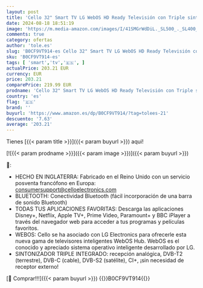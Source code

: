 ```yaml
---
layout: post
title: 'Cello 32" Smart TV LG WebOS HD Ready Televisión con Triple sintonizador S2 T2 FreeSat Bluetooth Disney+ Netflix Apple TV+ Prime Video Made in Europe'
date: 2024-08-18 18:51:19
image: 'https://m.media-amazon.com/images/I/41SMGrWdDiL._SL500_._SL400_.jpg'
comments: true
category: ofertas
author: 'tole.es'
slug: 'B0CF9VT914-es Cello 32" Smart TV LG WebOS HD Ready Televisión con Triple...'
sku: 'B0CF9VT914-es'
tags: [ 'smart','tv','🇪🇸', ]
actualPrice: 203.21 EUR
currency: EUR
price: 203.21
comparePrice: 219.99 EUR
prodname: 'Cello 32" Smart TV LG WebOS HD Ready Televisión con Triple sintonizador S2 T2 FreeSat Bluetooth Disney+ Netflix Apple TV+ Prime Video Made in Europe'
country: 'es'
flag: '🇪🇸'
brand: ''
buyurl: 'https://www.amazon.es/dp/B0CF9VT914/?tag=tolees-21'
descuento: '7.63'
average: '203.21'
---
```


Tienes [{{< param title >}}]({{< param buyurl >}}) aqui!

[![{{< param prodname >}}]({{< param image >}})]({{< param buyurl >}})

🔎:

- HECHO EN INGLATERRA: Fabricado en el Reino Unido con un servicio posventa francófono en Europa: consumersupport@celloelectronics.com
- BLUETOOTH: Conectividad Bluetooth (fácil incorporación de una barra de sonido Bluetooth)
- TODAS TUS APLICACIONES FAVORITAS: Descarga las aplicaciones Disney+, Netflix, Apple TV+, Prime Video, Paramount+ y BBC iPlayer a través del navegador web para acceder a tus programas y películas favoritos.
- WEBOS: Cello se ha asociado con LG Electronics para ofrecerle esta nueva gama de televisores inteligentes WebOS Hub. WebOS es el conocido y apreciado sistema operativo inteligente desarrollado por LG.
- SINTONIZADOR TRIPLE INTEGRADO: recepción analógica, DVB-T2 (terrestre), DVB-C (cable), DVB-S2 (satélite), CI+, ¡sin necesidad de receptor externo!

[🛒 Comprar!!!]({{< param buyurl >}})
{{<world>}}B0CF9VT914{{</world>}}
